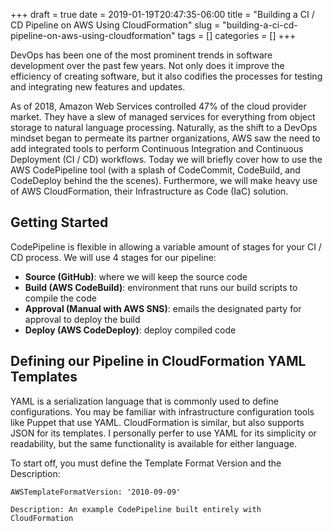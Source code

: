 +++ 
draft = true
date = 2019-01-19T20:47:35-06:00
title = "Building a CI / CD Pipeline on AWS Using CloudFormation"
slug = "building-a-ci-cd-pipeline-on-aws-using-cloudformation" 
tags = []
categories = []
+++

DevOps has been one of the most prominent trends in software development over the past few years. Not only does it improve the efficiency of creating software, but it also codifies the processes for testing and integrating new features and updates.

As of 2018, Amazon Web Services controlled 47% of the cloud provider market. They have a slew of managed services for everything from object storage to natural language processing. Naturally, as the shift to a DevOps mindset began to permeate its partner organizations, AWS saw the need to add integrated tools to perform Continuous Integration and Continuous Deployment (CI / CD) workflows. Today we will briefly cover how to use the AWS CodePipeline tool (with a splash of CodeCommit, CodeBuild, and CodeDeploy behind the the scenes). Furthermore, we will make heavy use of AWS CloudFormation, their Infrastructure as Code (IaC) solution.

## Getting Started

CodePipeline is flexible in allowing a variable amount of stages for your CI / CD process. We will use 4 stages for our pipeline:

- **Source (GitHub)**: where we will keep the source code
- **Build (AWS CodeBuild)**: environment that runs our build scripts to compile the code
- **Approval (Manual with AWS SNS)**: emails the designated party for approval to deploy the build
- **Deploy (AWS CodeDeploy)**: deploy compiled code

## Defining our Pipeline in CloudFormation YAML Templates

YAML is a serialization language that is commonly used to define configurations. You may be familiar with infrastructure configuration tools like Puppet that use YAML. CloudFormation is similar, but also supports JSON for its templates. I personally perfer to use YAML for its simplicity or readability, but the same functionality is available for either language.

To start off, you must define the Template Format Version and the Description:

```
AWSTemplateFormatVersion: '2010-09-09'

Description: An example CodePipeline built entirely with CloudFormation
```
